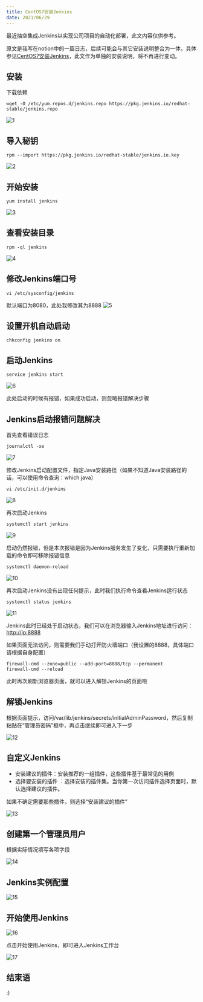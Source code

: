```yaml
---
title: CentOS7安装Jenkins
date: 2021/06/29
---
```


最近抽空集成Jenkins以实现公司项目的自动化部署，此文内容仅供参考。

<!-- more -->

原文是我写在notion中的一篇日志，后续可能会与其它安装说明整合为一体，具体参见[CentOS7安装Jenkins](https://www.notion.so/CentOS7-Jenkins-1e50b4c6ccd94117848f60cb0ec31abb)，此文作为单独的安装说明，将不再进行变动。

## 安装

下载依赖

```
wget -O /etc/yum.repos.d/jenkins.repo https://pkg.jenkins.io/redhat-stable/jenkins.repo
```

![1](https://www.notion.so/image/https%3A%2F%2Fs3-us-west-2.amazonaws.com%2Fsecure.notion-static.com%2F0b144fbb-7fdf-4334-9c9c-4fe35e3630ea%2FUntitled.png?table=block&id=164b562d-72de-4676-b0f7-afb6d0c68c50&spaceId=a5f79601-ae0d-48db-9f4d-80bb7c3d6ea4&width=2410&userId=&cache=v2)

## 导入秘钥

```
rpm --import https://pkg.jenkins.io/redhat-stable/jenkins.io.key
```
![2](https://www.notion.so/image/https%3A%2F%2Fs3-us-west-2.amazonaws.com%2Fsecure.notion-static.com%2F8875fe39-2fe5-41cd-8ea4-d77cb6d27c26%2FUntitled.png?table=block&id=d393e209-c4d8-4c29-9d85-cc5988024452&spaceId=a5f79601-ae0d-48db-9f4d-80bb7c3d6ea4&width=2410&userId=&cache=v2)

## 开始安装
```
yum install jenkins
```
![3](https://www.notion.so/image/https%3A%2F%2Fs3-us-west-2.amazonaws.com%2Fsecure.notion-static.com%2F132918c3-b591-4474-bff8-7e9cb58485a4%2FUntitled.png?table=block&id=5fafcfdb-075c-4b95-b596-9fc6b6f4d3c5&spaceId=a5f79601-ae0d-48db-9f4d-80bb7c3d6ea4&width=2400&userId=&cache=v2)

## 查看安装目录

```
rpm -ql jenkins
```
![4](https://www.notion.so/image/https%3A%2F%2Fs3-us-west-2.amazonaws.com%2Fsecure.notion-static.com%2F5479e722-77a1-46c6-a529-0d9e9aa8eb0e%2FUntitled.png?table=block&id=d5a6c42e-1e47-4176-8b01-caee65fe21fc&spaceId=a5f79601-ae0d-48db-9f4d-80bb7c3d6ea4&width=2400&userId=&cache=v2)

## 修改Jenkins端口号
```
vi /etc/sysconfig/jenkins
```
默认端口为8080，此处我修改其为8888
![5](https://www.notion.so/image/https%3A%2F%2Fs3-us-west-2.amazonaws.com%2Fsecure.notion-static.com%2F2e7d628c-160a-4344-8c38-4e166fa465a2%2FUntitled.png?table=block&id=851eff9f-3b47-4347-9b11-5bb7aa9cfb9d&spaceId=a5f79601-ae0d-48db-9f4d-80bb7c3d6ea4&width=2400&userId=&cache=v2)

##  设置开机自动启动

```
chkconfig jenkins on
```

##  启动Jenkins
```
service jenkins start
```

![6](https://www.notion.so/image/https%3A%2F%2Fs3-us-west-2.amazonaws.com%2Fsecure.notion-static.com%2F697acdf4-c60a-4944-a8ff-42b82b1404c9%2FUntitled.png?table=block&id=f45f01dd-519f-474f-8627-23b667ae4c12&spaceId=a5f79601-ae0d-48db-9f4d-80bb7c3d6ea4&width=2410&userId=&cache=v2)

此处启动的时候有报错，如果成功启动，则忽略报错解决步骤

## Jenkins启动报错问题解决

首先查看错误日志

```
journalctl -xe
```

![7](https://www.notion.so/image/https%3A%2F%2Fs3-us-west-2.amazonaws.com%2Fsecure.notion-static.com%2F564365a4-9c86-494c-a2c2-4df35d170753%2FUntitled.png?table=block&id=6af639f1-faa8-4abc-adbf-0a48e3ee3822&spaceId=a5f79601-ae0d-48db-9f4d-80bb7c3d6ea4&width=2400&userId=&cache=v2)

修改Jenkins启动配置文件，指定Java安装路径（如果不知道Java安装路径的话，可以使用命令查询：which java）

```
vi /etc/init.d/jenkins
```

![8](https://www.notion.so/image/https%3A%2F%2Fs3-us-west-2.amazonaws.com%2Fsecure.notion-static.com%2Fadb49125-7799-4ddb-9338-a54d1efe71b5%2FUntitled.png?table=block&id=3b8d1e04-711e-47cd-8bf6-0ac9437011b7&spaceId=a5f79601-ae0d-48db-9f4d-80bb7c3d6ea4&width=2400&userId=&cache=v2)

再次启动Jenkins

```
systemctl start jenkins
```

![9](https://www.notion.so/image/https%3A%2F%2Fs3-us-west-2.amazonaws.com%2Fsecure.notion-static.com%2F6e4cd046-a64a-4026-9d08-2ca71ff3503e%2FUntitled.png?table=block&id=80660c1d-ae87-40e3-a66c-11323128b81e&spaceId=a5f79601-ae0d-48db-9f4d-80bb7c3d6ea4&width=2410&userId=&cache=v2)

启动仍然报错，但是本次报错是因为Jenkins服务发生了变化，只需要执行重新加载的命令即可移除报错信息

```
systemctl daemon-reload
```

![10](https://www.notion.so/image/https%3A%2F%2Fs3-us-west-2.amazonaws.com%2Fsecure.notion-static.com%2Ffb82af71-a7ef-4122-bd79-f0ad5d89e5fd%2FUntitled.png?table=block&id=55d6dab3-350d-4df5-b5e2-d8d6abd3e16d&spaceId=a5f79601-ae0d-48db-9f4d-80bb7c3d6ea4&width=2400&userId=&cache=v2)

再次启动Jenkins没有出现任何提示，此时我们执行命令查看Jenkins运行状态

```
systemctl status jenkins
```

![11](https://www.notion.so/image/https%3A%2F%2Fs3-us-west-2.amazonaws.com%2Fsecure.notion-static.com%2Fb1997d6c-fc88-4771-bed7-5c543114d2bf%2FUntitled.png?table=block&id=6b5b3631-1679-477f-b935-81b403b4aacc&spaceId=a5f79601-ae0d-48db-9f4d-80bb7c3d6ea4&width=2410&userId=&cache=v2)

Jenkins此时已经处于启动状态，我们可以在浏览器输入Jenkins地址进行访问：[http://ip:8888](http://192.168.0.55:8888/)

如果页面无法访问，则需要我们手动打开防火墙端口（我设置的8888，具体端口请根据自身配置）

```
firewall-cmd --zone=public --add-port=8888/tcp --permanent
firewall-cmd --reload
```

此时再次刷新浏览器页面，就可以进入解锁Jenkins的页面啦

## 解锁Jenkins

根据页面提示，访问/var/lib/jenkins/secrets/initialAdminPassword，然后复制粘贴在“管理员密码”框中，再点击继续即可进入下一步

![12](https://www.notion.so/image/https%3A%2F%2Fs3-us-west-2.amazonaws.com%2Fsecure.notion-static.com%2F7a4bcf95-dd1b-4faa-b8a6-896be4eff220%2FUntitled.png?table=block&id=e220fc5c-7b41-4716-a358-572cf1a5850e&spaceId=a5f79601-ae0d-48db-9f4d-80bb7c3d6ea4&width=2800&userId=&cache=v2)

## 自定义Jenkins

- 安装建议的插件：安装推荐的一组插件，这些插件基于最常见的用例
- 选择要安装的插件 ：选择安装的插件集。当你第一次访问插件选择页面时，默认选择建议的插件。

如果不确定需要那些插件，则选择“安装建议的插件”

![13](https://www.notion.so/image/https%3A%2F%2Fs3-us-west-2.amazonaws.com%2Fsecure.notion-static.com%2F41f9d040-c1f7-436c-a9d8-a5e3201c90f8%2FUntitled.png?table=block&id=02886c97-bd1d-4241-aedc-c04d6533dc4d&spaceId=a5f79601-ae0d-48db-9f4d-80bb7c3d6ea4&width=2300&userId=&cache=v2)

## 创建第一个管理员用户

根据实际情况填写各项字段

![14](https://www.notion.so/image/https%3A%2F%2Fs3-us-west-2.amazonaws.com%2Fsecure.notion-static.com%2F09579c05-56e8-417b-8cdc-9e9528d12e22%2FUntitled.png?table=block&id=8292d921-afb9-4a24-a671-898e4961bd86&spaceId=a5f79601-ae0d-48db-9f4d-80bb7c3d6ea4&width=2780&userId=&cache=v2)

## Jenkins实例配置

![15](https://www.notion.so/image/https%3A%2F%2Fs3-us-west-2.amazonaws.com%2Fsecure.notion-static.com%2F68f11c06-c0c6-4e9a-9114-1bdbf007fbc3%2FUntitled.png?table=block&id=3857bf2c-88a0-47da-b20b-d9acfbd7b540&spaceId=a5f79601-ae0d-48db-9f4d-80bb7c3d6ea4&width=2590&userId=&cache=v2)

## 开始使用Jenkins

![16](https://www.notion.so/image/https%3A%2F%2Fs3-us-west-2.amazonaws.com%2Fsecure.notion-static.com%2F4225b03b-cd4f-4b92-b00d-2cd2fe2d12cd%2FUntitled.png?table=block&id=230fa187-edf0-4fb7-80cf-f10cb992fdd3&spaceId=a5f79601-ae0d-48db-9f4d-80bb7c3d6ea4&width=2510&userId=&cache=v2)

点击开始使用Jenkins，即可进入Jenkins工作台

![17](https://www.notion.so/image/https%3A%2F%2Fs3-us-west-2.amazonaws.com%2Fsecure.notion-static.com%2F2ea2f2d2-aee3-4c27-99ba-1be93386ee8b%2FUntitled.png?table=block&id=dad7aa0a-24da-4dc5-aa15-be01b531149f&spaceId=a5f79601-ae0d-48db-9f4d-80bb7c3d6ea4&width=5120&userId=&cache=v2)

## 结束语

:)

